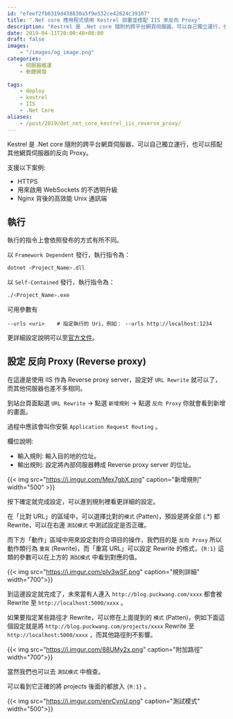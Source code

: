 ```yaml
---
id: "efeef2fb0319d438830a5f9e532ce42824c39107"
title: ".Net core 應用程式使用 Kestrel 部署並搭配 IIS 來反向 Proxy"
description: "Kestrel 是 .Net core 隨附的跨平台網頁伺服器，可以自己獨立運行，也可以搭配其他網頁伺服器的反向 Proxy。"
date: 2019-04-11T20:00:48+08:00
draft: false
images:
    - "/images/og_image.png"
categories:
    - 伺服器維運
    - 軟體開發
    
tags:
    - deploy
    - kestrel
    - IIS
    - .Net Core
aliases:
    - /post/2019/dot_net_core_kestrel_iis_reverse_proxy/
---
```


Kestrel 是 .Net core 隨附的跨平台網頁伺服器，可以自己獨立運行，也可以搭配其他網頁伺服器的反向 Proxy。

<!--more-->

支援以下案例:

- HTTPS
- 用來啟用 WebSockets 的不透明升級
- Nginx 背後的高效能 Unix 通訊端

## 執行

執行的指令上會依照發布的方式有所不同。

以 `Framework Dependent` 發行，執行指令為：

```sh
dotnet <Project_Name>.dll
```

以 `Self-Contained` 發行，執行指令為：
```sh
./<Project_Name>.exe
```

可用參數有
```
--urls <uri>    # 指定執行的 Uri，例如： --urls http://localhost:1234
```

更詳細設定說明可以至[官方文件](https://docs.microsoft.com/zh-tw/aspnet/core/fundamentals/servers/kestrel?view=aspnetcore-2.1#kestrel-options)。


## 設定 反向 Proxy (Reverse proxy)

在這邊是使用 IIS 作為 Reverse proxy server，設定好 `URL Rewrite` 就可以了，而其他伺服器也差不多相同。

到站台頁面點選 `URL Rewrite` -> 點選 `新增規則` -> 點選 `反向 Proxy` 你就會看到新增的畫面。

過程中應該會叫你安裝 `Application Request Routing` 。


欄位說明:

- 輸入規則: 輸入目的地的位址。
- 輸出規則: 設定將內部伺服器轉成 Reverse proxy server 的位址。

{{< img src="https://i.imgur.com/Mex7gbX.png" caption="新增規則" width="500" >}} 


按下確定就完成設定，可以進到規則裡看更詳細的設定。

在「比對 URL」的區域中，可以選擇比對的`模式` (Patten)，預設是將全部 (.*) 都 Rewrite，可以在右邊 `測試模式` 中測試設定是否正確。

而下方「動作」區域中用來設定對符合項目的操作，我們目的是 `反向 Proxy` 所以動作類行為 `重寫` (Rewrite)，而「重寫 URL」可以設定 Rewrite 的格式，`{R:1}` 這類的參數可以在上方的 `測試模式` 中看到對應的值。

{{< img src="https://i.imgur.com/pIv3wSF.png" caption="規則詳細" width="700">}} 

到這邊設定就完成了，未來當有人連入 `http://blog.puckwang.com/xxxx` 都會被 Rewrite 至 `http://localhost:5000/xxxx` 。

如果要指定某些路徑才 Rewrite，可以修在上面提到的 `模式` (Patten)，例如下面這個設定就是將 `http://blog.puckwang.com/projects/xxxx` Rewrite 至 `http://localhost:5000/xxxx` ，而其他路徑則不影響。

{{< img src="https://i.imgur.com/88UMy2x.png" caption="附加路徑" width="700">}} 


當然我們也可以去 `測試模式` 中檢查。

可以看到它正確的將 projects 後面的都放入 `{R:1}` 。

{{< img src="https://i.imgur.com/enrCynU.png" caption="測試模式" width="500">}} 

